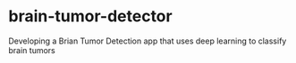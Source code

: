 # brain-tumor-detector
Developing a Brian Tumor Detection app that uses deep learning to classify brain tumors
